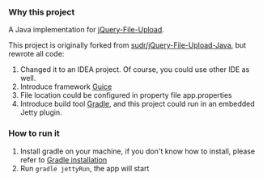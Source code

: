 ### Why this project

A Java implementation for [jQuery-File-Upload](https://github.com/blueimp/jQuery-File-Upload).

This project is originally forked from [sudr/jQuery-File-Upload-Java](https://github.com/sudr/jQuery-File-Upload-Java), but rewrote all code:

1. Changed it to an IDEA project. Of course, you could use other IDE as well.
2. Introduce framework [Guice](http://code.google.com/p/google-guice/)
3. File location could be configured in property file app.properties
4. Introduce build tool [Gradle](http://www.gradle.org), and this project could run in an embedded Jetty plugin.

### How to run it

1. Install gradle on your machine, if you don't know how to install, please refer to [Gradle installation](http://www.gradle.org/installation)
2. Run `gradle jettyRun`, the app will start

